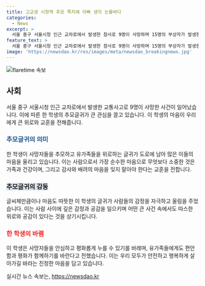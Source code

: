 ```yaml
---
title: 고교생 시청역 추모 쪽지에 아빠 생각 눈물바다
categories:
  - News
excerpt: >
  서울 중구 서울시청 인근 교차로에서 발생한 참사로 9명이 사망하며 15명의 부상자가 발생한 사고 현장에 한 학생의 추모글귀가 눈에 띈다. 글씨체만큼이나 마음이 따뜻한 쪽지는 사람들을 감동시키며, 사망자들에게 유가족분들이 안락함을 빈다. 사고는 은행 직원들을 포함한 30~50대 남성들이 피해를 입은 것으로 알려져 있다.
feature_text: >
  서울 중구 서울시청 인근 교차로에서 발생한 참사로 9명이 사망하며 15명의 부상자가 발생한 사고 현장에 한 학생의 추모글귀가 눈에 띈다. 글씨체만큼이나 마음이 따뜻한 쪽지는 사람들을 감동시키며, 사망자들에게 유가족분들이 안락함을 빈다. 사고는 은행 직원들을 포함한 30~50대 남성들이 피해를 입은 것으로 알려져 있다.
image: 'https://newsdao.kr/res/images/meta/newsdao_breakingnews.jpg'
---
```


<p><img src="https://newsdao.kr/res/images/meta/newsdao_breakingnews.jpg" alt="flaretime 속보" /></p>

<h2 data-ke-size="size26">사회</h2>

<p data-ke-size="size16">서울 중구 서울시청 인근 교차로에서 발생한 교통사고로 9명이 사망한 사건이 일어났습니다. 이에 따른 한 학생의 추모글귀가 큰 관심을 끌고 있습니다. 이 학생의 마음이 우리에게 큰 위로와 교훈을 전해줍니다.</p>

<h3><b><span style="color: #1a5490;">추모글귀의 의미</span></b></h3>

<p data-ke-size="size16">한 학생이 사망자들을 추모하고 유가족들을 위로하는 글귀가 도로에 남아 많은 이들의 마음을 울리고 있습니다. 이는 사람으로서 가장 순수한 마음으로 무엇보다 소중한 것은 가족과 건강이며, 그리고 감사와 배려의 마음을 잊지 말아야 한다는 교훈을 전합니다.</p>

<h3><b><span style="background-color: #21538527;">추모글귀의 감동</span></b></h3>

<p data-ke-size="size16">글씨체만큼이나 마음도 따뜻한 이 학생의 글귀가 사람들의 감정을 자극하고 울림을 주었습니다. 이는 사람 사이에 깊은 감정과 공감을 일으키며 어떤 큰 사건 속에서도 따스한 위로와 공감이 있다는 것을 상기시킵니다.</p>

<h3><b><span style="color: #ee2323;">한 학생의 바램</span></b></h3>

<p data-ke-size="size16">이 학생은 사망자들을 안심하고 평화롭게 누를 수 있기를 바래며, 유가족들에게도 편안함과 평화가 함께하기를 바란다고 전했습니다. 이는 우리 모두가 안전하고 행복하게 살아가길 바라는 진정한 마음을 담고 있습니다.</p>
실시간 뉴스 속보는, <a href="https://newsdao.kr" rel="dofollow">https://newsdao.kr</a>


